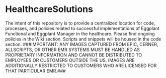 # HealthcareSolutions
The intent of this repository is to provide a centralized location for code, processes, and policies related to successful implementations of Eggplant Functional and Eggplant Manager in the healthcare.
Please find ongoing policies in the Wiki section.
Scripts and snippets will be housed in the code section.
###IMPORTANT: ANY IMAGES CAPTURED FROM EPIC, CERNER, ALLSCRIPTS, OR OTHER EMR SYSTEMS MUST BE HANDLED AS PROPRIETARY INFORMATION AND CANNOT BE DISTRIBUTED TO EMPLOYEES OR CUSTOMERS OUTSIDE THE US. IMAGES ARE ADDITIONALLY RESTRICTED TO CUSTOMERS WHO ARE LICENSED FOR THAT PARTICULAR EMR.###

